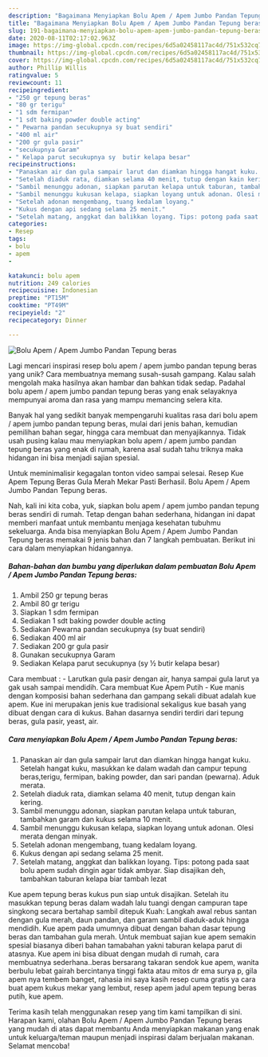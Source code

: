 ```yaml
---
description: "Bagaimana Menyiapkan Bolu Apem / Apem Jumbo Pandan Tepung beras Anti Gagal"
title: "Bagaimana Menyiapkan Bolu Apem / Apem Jumbo Pandan Tepung beras Anti Gagal"
slug: 191-bagaimana-menyiapkan-bolu-apem-apem-jumbo-pandan-tepung-beras-anti-gagal
date: 2020-08-11T02:17:02.963Z
image: https://img-global.cpcdn.com/recipes/6d5a02458117ac4d/751x532cq70/bolu-apem-apem-jumbo-pandan-tepung-beras-foto-resep-utama.jpg
thumbnail: https://img-global.cpcdn.com/recipes/6d5a02458117ac4d/751x532cq70/bolu-apem-apem-jumbo-pandan-tepung-beras-foto-resep-utama.jpg
cover: https://img-global.cpcdn.com/recipes/6d5a02458117ac4d/751x532cq70/bolu-apem-apem-jumbo-pandan-tepung-beras-foto-resep-utama.jpg
author: Phillip Willis
ratingvalue: 5
reviewcount: 11
recipeingredient:
- "250 gr tepung beras"
- "80 gr terigu"
- "1 sdm fermipan"
- "1 sdt baking powder double acting"
- " Pewarna pandan secukupnya sy buat sendiri"
- "400 ml air"
- "200 gr gula pasir"
- "secukupnya Garam"
- " Kelapa parut secukupnya sy  butir kelapa besar"
recipeinstructions:
- "Panaskan air dan gula sampair larut dan diamkan hingga hangat kuku. Setelah hangat kuku, masukkan ke dalam wadah dan campur tepung beras,terigu, fermipan, baking powder, dan sari pandan (pewarna). Aduk merata."
- "Setelah diaduk rata, diamkan selama 40 menit, tutup dengan kain kering."
- "Sambil menunggu adonan, siapkan parutan kelapa untuk taburan, tambahkan garam dan kukus selama 10 menit."
- "Sambil menunggu kukusan kelapa, siapkan loyang untuk adonan. Olesi merata dengan minyak."
- "Setelah adonan mengembang, tuang kedalam loyang."
- "Kukus dengan api sedang selama 25 menit."
- "Setelah matang, anggkat dan balikkan loyang. Tips: potong pada saat bolu apem sudah dingin agar tidak ambyar. Siap disajikan deh, tambahkan taburan kelapa biar tambah lezat"
categories:
- Resep
tags:
- bolu
- apem
- 

katakunci: bolu apem  
nutrition: 249 calories
recipecuisine: Indonesian
preptime: "PT15M"
cooktime: "PT49M"
recipeyield: "2"
recipecategory: Dinner

---
```



![Bolu Apem / Apem Jumbo Pandan Tepung beras](https://img-global.cpcdn.com/recipes/6d5a02458117ac4d/751x532cq70/bolu-apem-apem-jumbo-pandan-tepung-beras-foto-resep-utama.jpg)

Lagi mencari inspirasi resep bolu apem / apem jumbo pandan tepung beras yang unik? Cara membuatnya memang susah-susah gampang. Kalau salah mengolah maka hasilnya akan hambar dan bahkan tidak sedap. Padahal bolu apem / apem jumbo pandan tepung beras yang enak selayaknya mempunyai aroma dan rasa yang mampu memancing selera kita.

Banyak hal yang sedikit banyak mempengaruhi kualitas rasa dari bolu apem / apem jumbo pandan tepung beras, mulai dari jenis bahan, kemudian pemilihan bahan segar, hingga cara membuat dan menyajikannya. Tidak usah pusing kalau mau menyiapkan bolu apem / apem jumbo pandan tepung beras yang enak di rumah, karena asal sudah tahu triknya maka hidangan ini bisa menjadi sajian spesial.

Untuk meminimalisir kegagalan tonton video sampai selesai. Resep Kue Apem Tepung Beras Gula Merah Mekar Pasti Berhasil. Bolu Apem / Apem Jumbo Pandan Tepung beras.


Nah, kali ini kita coba, yuk, siapkan bolu apem / apem jumbo pandan tepung beras sendiri di rumah. Tetap dengan bahan sederhana, hidangan ini dapat memberi manfaat untuk membantu menjaga kesehatan tubuhmu sekeluarga. Anda bisa menyiapkan Bolu Apem / Apem Jumbo Pandan Tepung beras memakai 9 jenis bahan dan 7 langkah pembuatan. Berikut ini cara dalam menyiapkan hidangannya.

<!--inarticleads1-->

##### Bahan-bahan dan bumbu yang diperlukan dalam pembuatan Bolu Apem / Apem Jumbo Pandan Tepung beras:

1. Ambil 250 gr tepung beras
1. Ambil 80 gr terigu
1. Siapkan 1 sdm fermipan
1. Sediakan 1 sdt baking powder double acting
1. Sediakan  Pewarna pandan secukupnya (sy buat sendiri)
1. Sediakan 400 ml air
1. Sediakan 200 gr gula pasir
1. Gunakan secukupnya Garam
1. Sediakan  Kelapa parut secukupnya (sy ½ butir kelapa besar)


Cara membuat : - Larutkan gula pasir dengan air, hanya sampai gula larut ya gak usah sampai mendidih. Cara membuat Kue Apem Putih - Kue manis dengan komposisi bahan sederhana dan gampang sekali dibuat adalah kue apem. Kue ini merupakan jenis kue tradisional sekaligus kue basah yang dibuat dengan cara di kukus. Bahan dasarnya sendiri terdiri dari tepung beras, gula pasir, yeast, air. 

<!--inarticleads2-->

##### Cara menyiapkan Bolu Apem / Apem Jumbo Pandan Tepung beras:

1. Panaskan air dan gula sampair larut dan diamkan hingga hangat kuku. Setelah hangat kuku, masukkan ke dalam wadah dan campur tepung beras,terigu, fermipan, baking powder, dan sari pandan (pewarna). Aduk merata.
1. Setelah diaduk rata, diamkan selama 40 menit, tutup dengan kain kering.
1. Sambil menunggu adonan, siapkan parutan kelapa untuk taburan, tambahkan garam dan kukus selama 10 menit.
1. Sambil menunggu kukusan kelapa, siapkan loyang untuk adonan. Olesi merata dengan minyak.
1. Setelah adonan mengembang, tuang kedalam loyang.
1. Kukus dengan api sedang selama 25 menit.
1. Setelah matang, anggkat dan balikkan loyang. Tips: potong pada saat bolu apem sudah dingin agar tidak ambyar. Siap disajikan deh, tambahkan taburan kelapa biar tambah lezat


Kue apem tepung beras kukus pun siap untuk disajikan. Setelah itu masukkan tepung beras dalam wadah lalu tuangi dengan campuran tape singkong secara bertahap sambil ditepuk Kuah: Langkah awal rebus santan dengan gula merah, daun pandan, dan garam sambil diaduk-aduk hingga mendidih. Kue apem pada umumnya dibuat dengan bahan dasar tepung beras dan tambahan gula merah. Untuk membuat sajian kue apem semakin spesial biasanya diberi bahan tamabahan yakni taburan kelapa parut di atasnya. Kue apem ini bisa dibuat dengan mudah di rumah, cara membuatnya sederhana..beras bersarang takaran sendok kue apem, wanita berbulu lebat gairah bercintanya tinggi fakta atau mitos dr ema surya p, gila apem nya tembem banget, rahasia ini saya kasih resep cuma gratis ya cara buat apem kukus mekar yang lembut, resep apem jadul apem tepung beras putih, kue apem. 

Terima kasih telah menggunakan resep yang tim kami tampilkan di sini. Harapan kami, olahan Bolu Apem / Apem Jumbo Pandan Tepung beras yang mudah di atas dapat membantu Anda menyiapkan makanan yang enak untuk keluarga/teman maupun menjadi inspirasi dalam berjualan makanan. Selamat mencoba!
